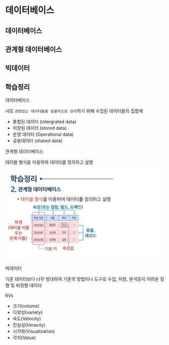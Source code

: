 # 데이터베이스


## 데이터베이스


## 관계형 데이터베이스


## 빅데이터


## 학습정리

데이터베이스

서로 `관련있는 데이터들을 효율적으로 관리`하기 위해 수집된 데이터들의 집합체

* 통합된 데이터 (intergrated data)
* 저장된 데이터 (stored data)
* 운영 데이터 (Operational data)
* 공용데이터 (shared data)



관계형 데이터베이스

테이블 형식을 이용하여 데이터를 정의하고 설명



![컴퓨터학개론_6강_페이지_66](./img/컴퓨터학개론_6강_페이지_66.png)

빅데이터

기존 데이터보다 너무 방대하여 기존의 방법이나 도구로 수집, 저장, 분석등이 어려운 정형 및 비정형 데이터



6Vs

* 크기(volume)
* 다양성(variety)
* 속도(Velocity)
* 진실성(Veracity)
* 시각화(Visualization)
* 각치(Value)



